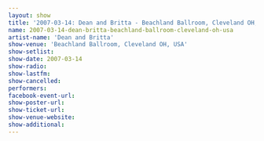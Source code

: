 ```yaml
---
layout: show
title: '2007-03-14: Dean and Britta - Beachland Ballroom, Cleveland OH, USA'
name: 2007-03-14-dean-britta-beachland-ballroom-cleveland-oh-usa
artist-name: 'Dean and Britta'
show-venue: 'Beachland Ballroom, Cleveland OH, USA'
show-setlist: 
show-date: 2007-03-14
show-radio: 
show-lastfm: 
show-cancelled: 
performers: 
facebook-event-url: 
show-poster-url: 
show-ticket-url: 
show-venue-website: 
show-additional: 
---
```


